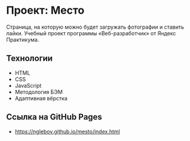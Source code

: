 # Проект: Место

Страница, на которую можно будет загружать фотографии и ставить лайки.
Учебный проект программы «Веб-разработчик» от Яндекс Практикума.

## Технологии
* HTML
* CSS
* JavaScript
* Методология БЭМ
* Адаптивная вёрстка

## Ссылка на GitHub Pages
* https://nglebov.github.io/mesto/index.html
